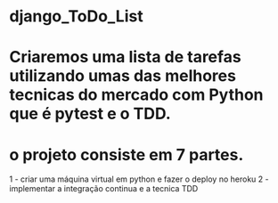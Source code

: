 # django_ToDo_List

# Criaremos uma lista de tarefas utilizando umas das melhores tecnicas do mercado com Python que é pytest e o TDD.
# o projeto consiste em 7 partes.

1 - criar uma máquina virtual em python e fazer o deploy no heroku
2 - implementar a integração continua e a tecnica TDD
